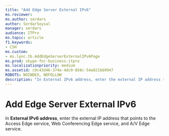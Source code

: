 ```yaml
---
title: "Add Edge Server External IPv6"
ms.reviewer: 
ms.author: serdars
author: SerdarSoysal
manager: serdars
audience: ITPro
ms.topic: article
f1.keywords:
- CSH
ms.custom:
- ms.lync.tb.AddEdgeServerExternalIPv6Page
ms.prod: skype-for-business-itpro
ms.localizationpriority: medium
ms.assetid: c9c43d46-374e-4dc9-858c-54a021b69947
ROBOTS: NOINDEX, NOFOLLOW
description: "In External IPv6 address, enter the external IP address that points to the Access Edge service, Web Conferencing Edge service, and A/V Edge service."
---
```


# Add Edge Server External IPv6
 
In **External IPv6 address**, enter the external IP address that points to the Access Edge service, Web Conferencing Edge service, and A/V Edge service.
  

